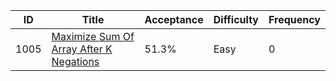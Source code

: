 |ID|Title|Acceptance|Difficulty|Frequency|
|----|-----|----|---|---|
|1005|[Maximize Sum Of Array After K Negations]( https://leetcode.com/problems/maximize-sum-of-array-after-k-negations)|51.3%|Easy|0|
